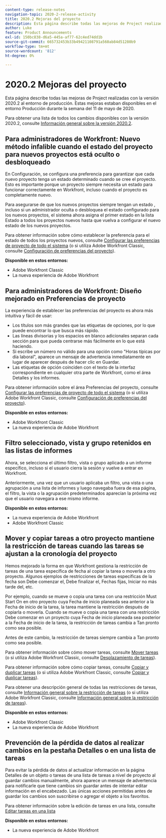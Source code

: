 ```yaml
---
content-type: release-notes
navigation-topic: 2020-2-release-activity
title: 2020.2 Mejoras del proyecto
description: Esta página describe todas las mejoras de Project realizadas con la versión 2020.2 al entorno de producción. Estas mejoras estaban disponibles en el entorno Producción durante la semana del 11 de mayo de 2020.
author: Luke
feature: Product Announcements
exl-id: 150bc838-d6a5-445a-af77-62c4ed74dd1b
source-git-commit: 665732453b33b49421108791a560ab84d51280b9
workflow-type: tm+mt
source-wordcount: '812'
ht-degree: 0%

---
```


# 2020.2 Mejoras del proyecto

Esta página describe todas las mejoras de Project realizadas con la versión 2020.2 al entorno de producción. Estas mejoras estaban disponibles en el entorno Producción durante la semana del 11 de mayo de 2020.

Para obtener una lista de todos los cambios disponibles con la versión 2020.2, consulte [Información general sobre la versión 2020.2](../../../product-announcements/product-releases/2020.2.-release-activity/2020.2-release-overview.md).

## Para administradores de Workfront: Nuevo método infalible cuando el estado del proyecto para nuevos proyectos está oculto o desbloqueado

En Configuración, se configura una preferencia para garantizar que cada nuevo proyecto tenga un estado determinado cuando se cree el proyecto. Esto es importante porque un proyecto siempre necesita un estado para funcionar correctamente en Workfront, incluso cuando el proyecto es completamente nuevo.

Para asegurarse de que los nuevos proyectos siempre tengan un estado , incluso si un administrador oculta o desbloquea el estado configurado para los nuevos proyectos, el sistema ahora asigna el primer estado en la lista Estado a todos los proyectos nuevos hasta que vuelva a configurar el nuevo estado de los nuevos proyectos.

Para obtener información sobre cómo establecer la preferencia para el estado de todos los proyectos nuevos, consulte [Configurar las preferencias de proyecto de todo el sistema](../../../administration-and-setup/set-up-workfront/configure-system-defaults/set-project-preferences.md) (o si utiliza Adobe Workfront Classic, consulte [Configuración de preferencias del proyecto](https://one.workfront.com/s/article/Setting-Project-Preferences-1883392298)).

**Disponible en estos entornos:**

* Adobe Workfront Classic
* La nueva experiencia de Adobe Workfront

## Para administradores de Workfront: Diseño mejorado en Preferencias de proyecto

La experiencia de establecer las preferencias del proyecto es ahora más intuitiva y fácil de usar:

* Los títulos son más grandes que las etiquetas de opciones, por lo que puede encontrar lo que busca más rápido.
* Las líneas divisorias y los espacios en blanco adicionales separan cada sección para que pueda centrarse más fácilmente en lo que está haciendo.
* Si escribe un número no válido para una opción como &quot;Horas típicas por día laboral&quot;, aparece un mensaje de advertencia inmediatamente en lugar de aparecer después de hacer clic en Guardar.
* Las etiquetas de opción coinciden con el texto de la interfaz correspondiente en cualquier otra parte de Workfront, como el área Detalles y los informes.

Para obtener información sobre el área Preferencias del proyecto, consulte [Configurar las preferencias de proyecto de todo el sistema](../../../administration-and-setup/set-up-workfront/configure-system-defaults/set-project-preferences.md) (o si utiliza Adobe Workfront Classic, consulte [Configuración de preferencias del proyecto](https://one.workfront.com/s/article/Setting-Project-Preferences-1883392298)).

**Disponible en estos entornos:**

* Adobe Workfront Classic
* La nueva experiencia de Adobe Workfront

## Filtro seleccionado, vista y grupo retenidos en las listas de informes

Ahora, se selecciona el último filtro, vista o grupo aplicado a un informe específico, incluso si el usuario cierra la sesión y vuelve a entrar en Workfront.

Anteriormente, una vez que un usuario aplicaba un filtro, una vista o una agrupación a una lista de informes y luego navegaba fuera de esa página, el filtro, la vista o la agrupación predeterminados aparecían la próxima vez que el usuario navegara a ese mismo informe.

**Disponible en estos entornos:**

* La nueva experiencia de Adobe Workfront
* Adobe Workfront Classic

## Mover y copiar tareas a otro proyecto mantiene la restricción de tareas cuando las tareas se ajustan a la cronología del proyecto

Hemos mejorado la forma en que Workfront gestiona la restricción de tareas de una tarea específica de fecha al copiar la tarea o moverla a otro proyecto. Algunos ejemplos de restricciones de tareas específicas de la fecha son Debe comenzar el, Debe finalizar el, Fechas fijas, Iniciar no más tarde del, etc.

Por ejemplo, cuando se mueve o copia una tarea con una restricción Must Start On en otro proyecto cuya Fecha de inicio planeada sea anterior a la Fecha de inicio de la tarea, la tarea mantiene la restricción después de copiarla o moverla. Cuando se mueve o copia una tarea con una restricción Debe comenzar en un proyecto cuya Fecha de inicio planeada sea posterior a la Fecha de inicio de la tarea, la restricción de tareas cambia a Tan pronto como sea posible.

Antes de este cambio, la restricción de tareas siempre cambia a Tan pronto como sea posible.

Para obtener información sobre cómo mover tareas, consulte [Mover tareas](../../../manage-work/tasks/manage-tasks/move-tasks.md) (o si utiliza Adobe Workfront Classic, consulte [Desplazamiento de tareas](https://one.workfront.com/s/article/Moving-Tasks-2081996259)).

Para obtener información sobre cómo copiar tareas, consulte [Copiar y duplicar tareas](../../../manage-work/tasks/manage-tasks/copy-and-duplicate-tasks.md) (o si utiliza Adobe Workfront Classic, consulte [Copiar y duplicar tareas](https://one.workfront.com/s/article/Copy-and-Duplicate-Tasks-218695605)).

Para obtener una descripción general de todas las restricciones de tareas, consulte [Información general sobre la restricción de tareas](../../../manage-work/tasks/task-constraints/task-constraint-overview.md) (o si utiliza Adobe Workfront Classic, consulte [Información general sobre la restricción de tareas](https://one.workfront.com/s/article/Task-Constraint-Overview-453396848)).

**Disponible en estos entornos:**

* Adobe Workfront Classic
* La nueva experiencia de Adobe Workfront

## Prevención de la pérdida de datos al realizar cambios en la pestaña Detalles o en una lista de tareas

Para evitar la pérdida de datos al actualizar información en la página Detalles de un objeto o tareas de una lista de tareas a nivel de proyecto al guardar cambios manualmente, ahora aparece un mensaje de advertencia para notificarle que tiene cambios sin guardar antes de intentar editar información en el encabezado. Las únicas acciones permitidas antes de guardar los cambios son suscribirse o agregar el objeto a los favoritos.

Para obtener información sobre la edición de tareas en una lista, consulte [Editar tareas en una lista](../../../manage-work/tasks/manage-tasks/edit-tasks-in-a-list.md)

**Disponible en estos entornos:**

* La nueva experiencia de Adobe Workfront

